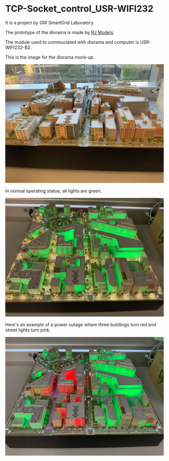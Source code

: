# TCP-Socket_control_USR-WIFI232
It is a project by GW SmartGrid Laboratory 

The prototype of the diorama is made by [RJ Models](https://www.rjmodels.com/).

The module used to commuciated with diorama and computer is USR-WIFI232-B2.

This is the image for the diorama mock-up.

![image](https://github.com/liyifu93/TCP-Socket_control_USR-WIFI232/blob/main/Pictures/mock-up_no-light.jpg)

In normal operating statue, all lights are green.

![image](https://github.com/liyifu93/TCP-Socket_control_USR-WIFI232/blob/main/Pictures/mock-up_normal.jpg)

Here's an example of a power outage where three buildings turn red and street lights turn pink.

![image](https://github.com/liyifu93/TCP-Socket_control_USR-WIFI232/blob/main/Pictures/mock-up_power-outage.jpg)
